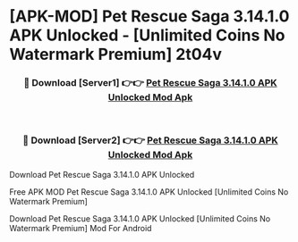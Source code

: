# [APK-MOD] Pet Rescue Saga 3.14.1.0 APK Unlocked - [Unlimited Coins No Watermark Premium] 2t04v



<div align="center">
<h3>🔴 Download [Server1] 👉👉 <a href="https://momento.my/?title=Pet_Rescue_Saga_3.14.1.0_APK_Unlocked">Pet Rescue Saga 3.14.1.0 APK Unlocked Mod Apk</a></h3><br>

<h3>🔴 Download [Server2] 👉👉 <a href="https://momento.my/?title=Pet_Rescue_Saga_3.14.1.0_APK_Unlocked">Pet Rescue Saga 3.14.1.0 APK Unlocked Mod Apk</a></h3>
</div>



Download Pet Rescue Saga 3.14.1.0 APK Unlocked 

Free APK MOD Pet Rescue Saga 3.14.1.0 APK Unlocked [Unlimited Coins No Watermark Premium]

Download Pet Rescue Saga 3.14.1.0 APK Unlocked [Unlimited Coins No Watermark Premium] Mod For Android
